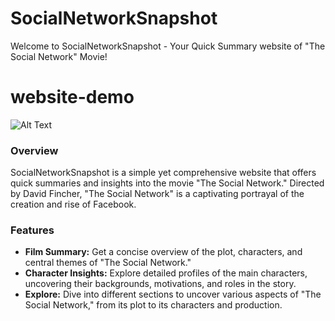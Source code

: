 # SocialNetworkSnapshot

Welcome to SocialNetworkSnapshot - Your Quick Summary website of "The Social Network" Movie!

# website-demo
![Alt Text](src/demo.gif)


### Overview

SocialNetworkSnapshot is a simple yet comprehensive website that offers quick summaries and insights into the movie "The Social Network." Directed by David Fincher, "The Social Network" is a captivating portrayal of the creation and rise of Facebook.

### Features

- **Film Summary:** Get a concise overview of the plot, characters, and central themes of "The Social Network."
- **Character Insights:** Explore detailed profiles of the main characters, uncovering their backgrounds, motivations, and roles in the story.
- **Explore:** Dive into different sections to uncover various aspects of "The Social Network," from its plot to its characters and production.
